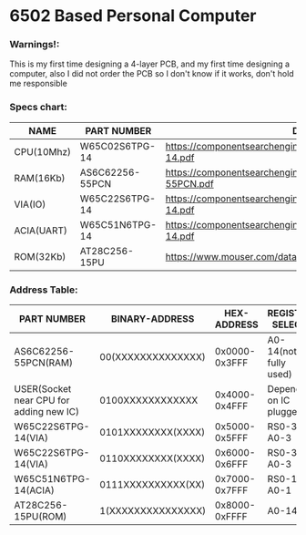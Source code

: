 # 6502 Based Personal Computer
### Warnings!:
This is my first time designing a 4-layer PCB, and my first time designing a computer,
also I did not order the PCB so I don't know if it works, don't hold me responsible
### Specs chart:
NAME | PART NUMBER | Datasheet
------------- | ------------- | -------------
CPU(10Mhz) | W65C02S6TPG-14 | https://componentsearchengine.com/Datasheets/1/W65C02S6TPG-14.pdf
RAM(16Kb) | AS6C62256-55PCN | https://componentsearchengine.com/Datasheets/1/AS6C62256-55PCN.pdf
VIA(IO) | W65C22S6TPG-14 | https://componentsearchengine.com/Datasheets/1/W65C22S6TPG-14.pdf
ACIA(UART) | W65C51N6TPG-14 | https://componentsearchengine.com/Datasheets/1/W65C51N6TPG-14.pdf
ROM(32Kb) | AT28C256-15PU | https://www.mouser.com/datasheet/2/268/doc0006-1108095.pdf
### Address Table:
PART NUMBER | BINARY-ADDRESS | HEX-ADDRESS | REGISTER SELECT
------------- | ------------- | ------------- | -------------
AS6C62256-55PCN(RAM) | 00(XXXXXXXXXXXXXX) | 0x0000-0x3FFF | A0-14(not fully used)
USER(Socket near CPU for adding new IC) | 0100XXXXXXXXXXXX | 0x4000-0x4FFF | Depends on IC plugged.
W65C22S6TPG-14(VIA) | 0101XXXXXXXX(XXXX) | 0x5000-0x5FFF | RS0-3 = A0-3
W65C22S6TPG-14(VIA) | 0110XXXXXXXX(XXXX) | 0x6000-0x6FFF | RS0-3 = A0-3
W65C51N6TPG-14(ACIA) | 0111XXXXXXXXXX(XX) | 0x7000-0x7FFF | RS0-1 = A0-1
AT28C256-15PU(ROM) | 1(XXXXXXXXXXXXXXX) | 0x8000-0xFFFF | A0-14
